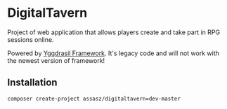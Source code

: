 # DigitalTavern

Project of web application that allows players create and take part in RPG sessions online.

Powered by [Yggdrasil Framework](https://github.com/Assasz/yggdrasil-skeleton). It's legacy code and will not work with the newest version of framework!

## Installation
````
composer create-project assasz/digitaltavern=dev-master
````
